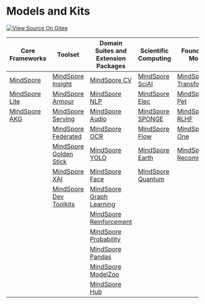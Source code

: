 # Models and Kits

[![View Source On Gitee](https://mindspore-website.obs.cn-north-4.myhuaweicloud.com/website-images/master/resource/_static/logo_source_en.svg)](https://gitee.com/mindspore/docs/blob/master/docs/mindspore/source_en/kits_tools/overview.md)

| Core Frameworks | Toolset |Domain Suites and Extension Packages | Scientific Computing | Foundation Model |
| ---- | ----- | ------- | --------- | ------------- |
| [MindSpore](https://www.mindspore.cn/docs/en/master/index.html)  | [MindSpore  Insight](https://www.mindspore.cn/mindinsight/docs/en/r2.3/index.html) | [MindSpore  CV](https://mindspore-lab.github.io/mindcv/) | [MindSpore  SciAI](https://www.mindspore.cn/sciai/docs/en/r0.1/index.html) | [MindSpore  Transformers](https://mindformers.readthedocs.io/en/latest/)|
| [MindSpore  Lite](https://www.mindspore.cn/lite) | [MindSpore  Armour](https://www.mindspore.cn/mindarmour/docs/en/r2.0/index.html) | [MindSpore  NLP](https://mindnlp.cqu.ai/) | [MindSpore  Elec](https://www.mindspore.cn/mindelec/docs/en/r0.2/index.html) | [MindSpore  Pet](https://github.com/mindspore-lab/mindpet)|
| [MindSpore  AKG](https://gitee.com/mindspore/akg) | [MindSpore  Serving](https://www.mindspore.cn/serving/docs/en/r2.0/index.html) | [MindSpore  Audio](https://github.com/mindspore-lab/mindaudio) | [MindSpore  SPONGE](https://www.mindspore.cn/mindsponge/docs/en/r1.0.0-rc2/index.html) | [MindSpore  RLHF](https://github.com/mindspore-lab/mindrlhf)|
|  | [MindSpore  Federated](https://www.mindspore.cn/federated/docs/en/r0.1/index.html) | [MindSpore  OCR](https://mindspore-lab.github.io/mindocr/) | [MindSpore  Flow](https://www.mindspore.cn/mindflow/docs/en/r0.2/index.html) | [MindSpore  One](https://github.com/mindspore-lab/mindone)|
|  | [MindSpore  Golden Stick](https://www.mindspore.cn/golden_stick/docs/en/r0.4/index.html) | [MindSpore  YOLO](https://mindspore-lab.github.io/mindyolo/) | [MindSpore  Earth](https://www.mindspore.cn/mindearth/docs/en/r0.2/index.html) | [MindSpore  Recommender](https://www.mindspore.cn/recommender/docs/en/r0.3/index.html)|
|  | [MindSpore  XAI](https://www.mindspore.cn/xai/docs/en/r1.8/index.html) | [MindSpore  Face](https://github.com/mindspore-lab/mindface) | [MindSpore  Quantum](https://www.mindspore.cn/mindquantum/docs/en/r0.9/index.html)| |
|  | [MindSpore  Dev Toolkits](https://www.mindspore.cn/devtoolkit/docs/en/r2.2/index.html) | [MindSpore  Graph Learning](https://www.mindspore.cn/graphlearning/docs/en/r0.2/index.html)| | |
| |  | [MindSpore  Reinforcement](https://www.mindspore.cn/reinforcement/docs/en/r0.7/index.html)| | |
| |  | [MindSpore  Probability](https://www.mindspore.cn/probability/docs/en/r1.7/index.html)| | |
| |  | [MindSpore  Pandas](https://www.mindspore.cn/mindpandas/docs/en/r0.2/index.html)| | |
| |  | [MindSpore  ModelZoo](https://gitee.com/mindspore/models)| | |
| |  | [MindSpore  Hub](https://www.mindspore.cn/hub/docs/en/r1.9/index.html)| | |